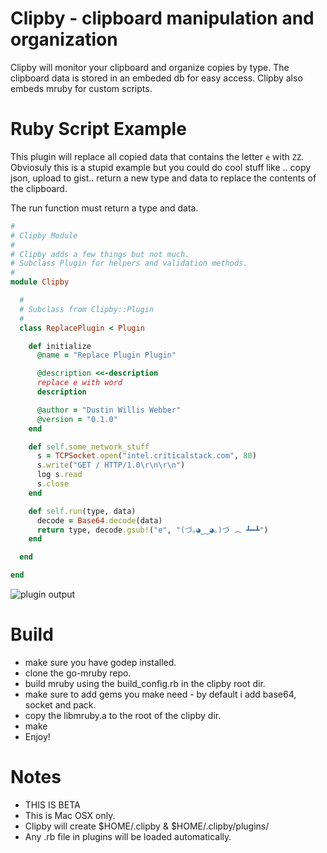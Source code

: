 # Clipby - clipboard manipulation and organization

Clipby will monitor your clipboard and organize copies by type. The clipboard data is stored in an embeded db for 
easy access. Clipby also embeds mruby for custom scripts.

# Ruby Script Example

This plugin will replace all copied data that contains the letter `e` with `ZZ`. Obviosuly this is a stupid example
but you could do cool stuff like .. copy json, upload to gist.. return a new type and data to replace the contents of
the clipboard.

The run function must return a type and data.

```ruby
#
# Clipby Module
#
# Clipby adds a few things but not much.
# Subclass Plugin for helpers and validation methods.
#
module Clipby

  #
  # Subclass from Clipby::Plugin
  #
  class ReplacePlugin < Plugin

    def initialize
      @name = "Replace Plugin Plugin"

      @description <<-description
      replace e with word
      description

      @author = "Dustin Willis Webber"
      @version = "0.1.0"
    end

    def self.some_network_stuff
      s = TCPSocket.open("intel.criticalstack.com", 80)
      s.write("GET / HTTP/1.0\r\n\r\n")
      log s.read
      s.close
    end

    def self.run(type, data)
      decode = Base64.decode(data)
      return type, decode.gsub!("e", "(づ｡◕‿‿◕｡)づ ︵ ┻━┻")
    end

  end

end
```

![plugin output](https://raw.githubusercontent.com/mephux/clipby/master/plugin-exaple-output.png)

# Build

  * make sure you have godep installed.
  * clone the go-mruby repo.
  * build mruby using the build_config.rb in the clipby root dir.
  * make sure to add gems you make need - by default i add base64, socket and pack.
  * copy the libmruby.a to the root of the clipby dir.
  * make
  * Enjoy!



# Notes
  
  * THIS IS BETA
  * This is Mac OSX only.
  * Clipby will create $HOME/.clipby & $HOME/.clipby/plugins/
  * Any .rb file in plugins will be loaded automatically.
